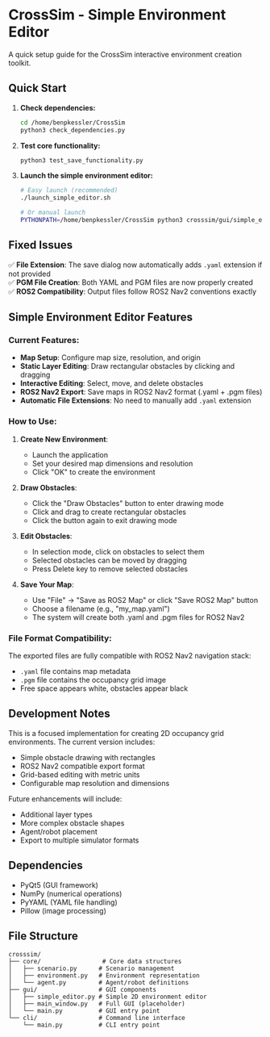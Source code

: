 # CrossSim - Simple Environment Editor

A quick setup guide for the CrossSim interactive environment creation toolkit.

## Quick Start

1. **Check dependencies:**
   ```bash
   cd /home/benpkessler/CrossSim
   python3 check_dependencies.py
   ```

2. **Test core functionality:**
   ```bash
   python3 test_save_functionality.py
   ```

3. **Launch the simple environment editor:**
   ```bash
   # Easy launch (recommended)
   ./launch_simple_editor.sh
   
   # Or manual launch
   PYTHONPATH=/home/benpkessler/CrossSim python3 crosssim/gui/simple_editor.py
   ```

## Fixed Issues

✅ **File Extension**: The save dialog now automatically adds `.yaml` extension if not provided  
✅ **PGM File Creation**: Both YAML and PGM files are now properly created  
✅ **ROS2 Compatibility**: Output files follow ROS2 Nav2 conventions exactly  

## Simple Environment Editor Features

### Current Features:
- **Map Setup**: Configure map size, resolution, and origin
- **Static Layer Editing**: Draw rectangular obstacles by clicking and dragging  
- **Interactive Editing**: Select, move, and delete obstacles
- **ROS2 Nav2 Export**: Save maps in ROS2 Nav2 format (.yaml + .pgm files)
- **Automatic File Extensions**: No need to manually add `.yaml` extension

### How to Use:

1. **Create New Environment**:
   - Launch the application
   - Set your desired map dimensions and resolution
   - Click "OK" to create the environment

2. **Draw Obstacles**:
   - Click the "Draw Obstacles" button to enter drawing mode
   - Click and drag to create rectangular obstacles
   - Click the button again to exit drawing mode

3. **Edit Obstacles**:
   - In selection mode, click on obstacles to select them
   - Selected obstacles can be moved by dragging
   - Press Delete key to remove selected obstacles

4. **Save Your Map**:
   - Use "File" → "Save as ROS2 Map" or click "Save ROS2 Map" button
   - Choose a filename (e.g., "my_map.yaml")
   - The system will create both .yaml and .pgm files for ROS2 Nav2

### File Format Compatibility:
The exported files are fully compatible with ROS2 Nav2 navigation stack:
- `.yaml` file contains map metadata
- `.pgm` file contains the occupancy grid image
- Free space appears white, obstacles appear black

## Development Notes

This is a focused implementation for creating 2D occupancy grid environments. The current version includes:

- Simple obstacle drawing with rectangles
- ROS2 Nav2 compatible export format
- Grid-based editing with metric units
- Configurable map resolution and dimensions

Future enhancements will include:
- Additional layer types
- More complex obstacle shapes
- Agent/robot placement
- Export to multiple simulator formats

## Dependencies

- PyQt5 (GUI framework)
- NumPy (numerical operations)
- PyYAML (YAML file handling)
- Pillow (image processing)

## File Structure

```
crosssim/
├── core/                 # Core data structures
│   ├── scenario.py      # Scenario management
│   ├── environment.py   # Environment representation
│   └── agent.py         # Agent/robot definitions
├── gui/                 # GUI components
│   ├── simple_editor.py # Simple 2D environment editor
│   ├── main_window.py   # Full GUI (placeholder)
│   └── main.py          # GUI entry point
└── cli/                 # Command line interface
    └── main.py          # CLI entry point
```
